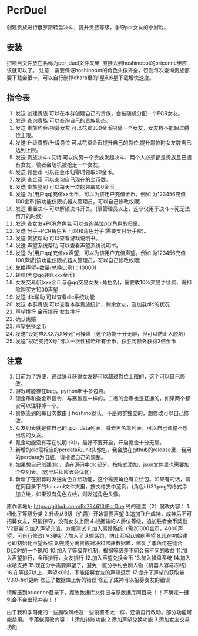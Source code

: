 # PcrDuel
创建贵族进行俄罗斯转盘决斗，提升贵族等级，争夺pcr女友的小游戏。
## 安装
把项目文件放在名称为pcr_duel文件夹里, 直接丢到hoshinobot的priconne里应该就可以了。
注意：需要保证hoshinobot的角色头像齐全，否则每次查询贵族都要下载会很卡，可以自行删掉chara里的1星和6星下载增快速度。
## 指令表
1.  发送 创建贵族 可以在本群创建自己的贵族，会被随机分配一个PCR女友。
2.  发送 查询贵族 可以查询自己的贵族状态。
3.  发送 贵族约会/招募女友 可以花费300金币招募一个女友，女友数不能超过爵位上限。
4.  发送 升级贵族/升级爵位 可以花费金币提升自己的爵位,提升爵位时女友数需已达到上限。
5.  发送 贵族决斗+艾特 可以向另一个贵族发起决斗，两个人必须都是贵族且已拥有女友，输者会随机被抢走一个女友。
6.  发送 领金币 可以在金币归零时领取50金币。
7.  发送 查金币 可以查询自己现在的金币数。
8.  发送 贵族签到 可以每天一次的领取100金币。
9.  发送 为(用户qq)充值xx金币，可以为该用户充值金币。例如 为123456充值100金币(该功能仅限机器人管理员，可以自己修改权限)
10. 发送 重置决斗 可以解锁决斗开关。(限管理员以上，这个仅用于决斗卡死无法再开的时候)
11. 发送 查女友+PCR角色名 可以查询某位pcr角色的归属。	
12. 发送 分手+PCR角色名 可以和角色分手(需要支付分手费)。
13. 发送 贵族帮助 可以查看游戏说明书。
14. 发送 声望系统帮助 可以查看声望系统说明书。
15. 发送 为(用户qq)充值xx声望，可以为该用户充值声望。例如 为123456充值100声望(该功能仅限机器人管理员，可以自己修改权限)
16. 兑换声望+数量(兑换比例1：10000)
17. 转账(为@qq转账xxx金币)
18. 女友交易(用xxx金币与@qq交易女友+角色名)，需要收10%交易手续费，需扣除购买方1000声望
19. 发送 dlc帮助 可以查看dlc系统功能
20. 发送 本群贵族 可以查看本群贵族统计，剩余女友，及加载dlc的状况
21. 声望排行 金币排行 女友排行
22. 确认离婚
23. 声望兑换金币
24. 发送"设定群XXX为X号死"可操盘（这个功能十分无聊，但可以防止人脱坑）
25. 发送"梭哈支持X号"可以一次性梭哈所有金币，获胜可额外获得2倍金币
## 注意
1. 目前为了方便，通过决斗获得女友是可以超过爵位上限的，这个可以自己修改。
2. 游戏可能存在bug，python新手多包涵。
3. 领金币和查金币指令，与赛跑是一样的，二者的金币也是互通的，如果两个都安可以注释掉一个。
4. 贵族签到的每日次数由于hoshino默认，不是跨群独立的，想修改可以自己修改。
5. 女友列表就是你自己的_pcr_data列表，减去黑名单列表，可以自己调整不想出现的女友。
6. 氪金功能没有写在说明书中，最好不要开启，开启氪金十分无聊。
7. 新增的dlc需相应的pcrdata和unit头像包，我会放在github的release里，我用的pcrdata为旧版，请根据自己的调整。
8. 如果想自己创建dlc，请在源码中dlc部分，按格式添加，json文件里也需要加个空列表。(这里后续应该会优化)
9. 新增了在招募时发送角色立绘功能，这个需要角色有立绘包。如果有的话，请在同目录下的fullcard文件夹里，按文件夹中范例，{角色id}31.png的格式添加立绘，如果没有角色立绘，则发送角色头像。

原作者地址:https://github.com/Rs794613/PcrDue
光的速度（2）魔改内容：
1.细化了等级分类
2.升级从6级（伯爵）开始需要声望
3.追加飞升成神，成神后不可招募女友，只能掠夺，没有女友上限
4.根据输的人爵位等级，追加胜者金币奖励
V2更新
5.加入声望充值，方便测试
6.加入离婚系统（需20000金币，4000声望，可自行修改)
V3更新
7.加入了认输惩罚，防止互相认输刷声望
8.现在初始建号即初始化声望系统
9.完成分离贵族对决和常驻数据库，修复了季落佬在缝合DLC时的一个BUG
10.加入了等级差机制，根据等级差不同会有不同的收益
11.加入声望排行，金币排行，女友排行
12.加入声望兑换金币
13.加入操盘系统
14.加入梭哈支持
15.现在分手需要声望了，避免一直分手约会刷人物（机器人容易冻结）
16.在等级7以上，声望<0时，不能招募女友的声望惩罚
17.提升了声望的获取量
V3.0-fix1更新
修正了数据库上传的错误
修正了成神可以招募女友的错误

请解压到priconne目录下，魔改数据库文件应与原数据库同目录
！！不确定一键包会不会出现冲突！！

由于我和季落佬的一些魔改风格及一些设置不太一样，还请自行改动。部分功能可能禁用。
季落佬魔改内容：
1.添加转账功能
2.添加声望兑换功能
3.添加女友交易功能